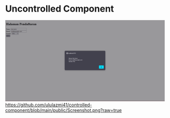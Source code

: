 # Uncontrolled Component

![Screenshot](https://github.com/ululazmi41/controlled-component/blob/main/public/Screenshot.png?raw=true)https://github.com/ululazmi41/controlled-component/blob/main/public/Screenshot.png?raw=true
